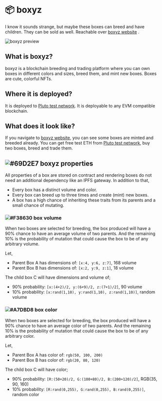 # 📦 boxyz 

I know it sounds strange, but maybe these boxes can breed and have children. They can be sold as well. Reachable over [boxyz website](https://boxyz.com) .

![boxyz preview](https://ipfs.plutotest.network/ipfs/QmSrybACUVXy4gFfj7kxewZCcKn1BDSqLKujPo2i6Bssag "boxyz homepage")

## What is boxyz?

boxyz is a blockchain breeding and trading platform where you can own boxes in different colors and sizes, breed them, and mint new boxes. Boxes are cute, colorful NFTs.

## Where it is deployed?

It is deployed to [Pluto test network](https://plutotest.network/). It is deployable to any EVM compatible blockchain.

## What does it look like?

If you navigate to [boxyz website](https://boxyz.com), you can see some boxes are minted and breeded already. You can get free test ETH from [Pluto test network](https://plutotest.network/), buy two boxes, breed and trade them.


## ![#69D2E7](https://via.placeholder.com/15/69D2E7/000000?text=+) boxyz properties

All properties of a box are stored on contract and rendering boxes do not need an additional dependency like an IPFS gateway. In addition to that,

- Every box has a distinct volume and color.
- Every box can breed up to three times and create (mint) new boxes.
- A box has a high chance of inheriting these traits from its parents and a small chance of mutating.

### ![#F38630](https://via.placeholder.com/15/F38630/000000?text=+) box volume

When two boxes are selected for breeding, the box produced will have a 90% chance to have an average volume of two parents. And the remaining 10% is the probability of mutation that could cause the box to be of any arbitrary volume.

Let, 
- Parent Box A has dimensions of: `[x:4, y:6, z:7]`, 168 volume
- Parent Box B has dimensions of: `[x:2, y:9, z:1]`, 18 volume

The child box C will have dimensions and volume of;
- 90% probability: `[x:(4+2)/2, y:(6+9)/2, z:(7+1)/2]`, 90 volume
- 10% probability: `[x:rand(1,10), y:rand(1,10), z:rand(1,10)]`, random volume

### ![#A7DBD8](https://via.placeholder.com/15/A7DBD8/000000?text=+) box color

When two boxes are selected for breeding, the box produced will have a 90% chance to have an average color of two parents. And the remaining 10% is the probability of mutation that could cause the box to be of any arbitrary color.

Let, 
- Parent Box A has color of: `rgb(50, 100, 200)`
- Parent Box B has color of: `rgb(20, 80, 120)`

The child box C will have color;
- 90% probability: `[R:(50+20)/2, G:(100+80)/2, B:(200+120)/2]`, RGB(35, 90, 160)
- 10% probability: `[R:rand(0,255), G:rand(0,255), B:rand(0,255)]`, random color
